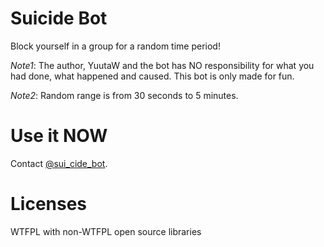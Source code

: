 # Suicide Bot



Block yourself in a group for a random time period! 

*Note1*: The author, YuutaW and the bot has NO responsibility for what you had done, what happened and caused. This bot is only made for fun.

*Note2*: Random range is from 30 seconds to 5 minutes.

# Use it NOW

Contact [@sui_cide_bot](https://t.me/sui_cide_bot).

# Licenses

WTFPL with non-WTFPL open source libraries